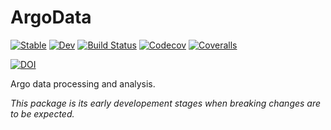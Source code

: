 # ArgoData

[![Stable](https://img.shields.io/badge/docs-stable-blue.svg)](https://gaelforget.github.io/ArgoData.jl/stable)
[![Dev](https://img.shields.io/badge/docs-dev-blue.svg)](https://gaelforget.github.io/ArgoData.jl/dev)
[![Build Status](https://travis-ci.org/gaelforget/ArgoData.jl.svg?branch=master)](https://travis-ci.org/gaelforget/ArgoData.jl)
[![Codecov](https://codecov.io/gh/gaelforget/ArgoData.jl/branch/master/graph/badge.svg)](https://codecov.io/gh/gaelforget/ArgoData.jl)
[![Coveralls](https://coveralls.io/repos/github/gaelforget/ArgoData.jl/badge.svg?branch=master)](https://coveralls.io/github/gaelforget/ArgoData.jl?branch=master)

[![DOI](https://zenodo.org/badge/237021498.svg)](https://zenodo.org/badge/latestdoi/237021498)

Argo data processing and analysis. 

_This package is its early developement stages when breaking changes are to be expected._